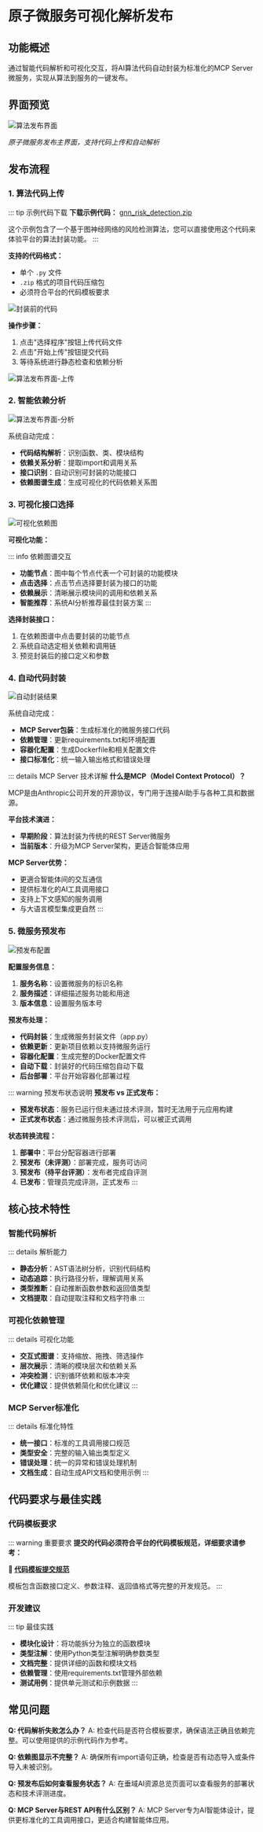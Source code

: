 # 原子微服务可视化解析发布

## 功能概述

通过智能代码解析和可视化交互，将AI算法代码自动封装为标准化的MCP Server微服务，实现从算法到服务的一键发布。

## 界面预览

![算法发布界面](https://ioeb-1317429791.cos.ap-shanghai.myqcloud.com/docs/images/3-算法发布界面-1.png)

*原子微服务发布主界面，支持代码上传和自动解析*

## 发布流程

### 1. 算法代码上传

::: tip 示例代码下载
**下载示例代码：** [gnn_risk_detection.zip](https://ioeb-1317429791.cos.ap-shanghai.myqcloud.com/docs/gnn_risk_detection.zip)

这个示例包含了一个基于图神经网络的风险检测算法，您可以直接使用这个代码来体验平台的算法封装功能。
:::

**支持的代码格式：**
- 单个 `.py` 文件
- `.zip` 格式的项目代码压缩包
- 必须符合平台的代码模板要求

![封装前的代码](https://ioeb-1317429791.cos.ap-shanghai.myqcloud.com/docs/images/3-0-封装前的代码.png)

**操作步骤：**
1. 点击"选择程序"按钮上传代码文件
2. 点击"开始上传"按钮提交代码
3. 等待系统进行静态检查和依赖分析

![算法发布界面-上传](https://ioeb-1317429791.cos.ap-shanghai.myqcloud.com/docs/images/3-算法发布界面-2.png)

### 2. 智能依赖分析

![算法发布界面-分析](https://ioeb-1317429791.cos.ap-shanghai.myqcloud.com/docs/images/3-算法发布界面-3.png)

系统自动完成：
- **代码结构解析**：识别函数、类、模块结构
- **依赖关系分析**：提取import和调用关系
- **接口识别**：自动识别可封装的功能接口
- **依赖图谱生成**：生成可视化的代码依赖关系图

### 3. 可视化接口选择

![可视化依赖图](https://ioeb-1317429791.cos.ap-shanghai.myqcloud.com/docs/images/3-算法发布界面-4.png)

**可视化功能：**

::: info 依赖图谱交互
- **功能节点**：图中每个节点代表一个可封装的功能模块
- **点击选择**：点击节点选择要封装为接口的功能
- **依赖展示**：清晰展示模块间的调用和依赖关系
- **智能推荐**：系统AI分析推荐最佳封装方案
:::

**选择封装接口：**
1. 在依赖图谱中点击要封装的功能节点
2. 系统自动选定相关依赖和调用链
3. 预览封装后的接口定义和参数

### 4. 自动代码封装

![自动封装结果](https://ioeb-1317429791.cos.ap-shanghai.myqcloud.com/docs/images/3-算法发布界面-5.png)

系统自动完成：
- **MCP Server包装**：生成标准化的微服务接口代码
- **依赖管理**：更新requirements.txt和环境配置
- **容器化配置**：生成Dockerfile和相关配置文件
- **接口标准化**：统一输入输出格式和错误处理

::: details MCP Server 技术详解
**什么是MCP（Model Context Protocol）？**

MCP是由Anthropic公司开发的开源协议，专门用于连接AI助手与各种工具和数据源。

**平台技术演进：**
- **早期阶段**：算法封装为传统的REST Server微服务
- **当前版本**：升级为MCP Server架构，更适合智能体应用

**MCP Server优势：**
- 更適合智能体间的交互通信
- 提供标准化的AI工具调用接口
- 支持上下文感知的服务调用
- 与大语言模型集成更自然
:::

### 5. 微服务预发布

![预发布配置](https://ioeb-1317429791.cos.ap-shanghai.myqcloud.com/docs/images/3-算法发布界面-6.png)

**配置服务信息：**
1. **服务名称**：设置微服务的标识名称
2. **服务描述**：详细描述服务功能和用途
3. **版本信息**：设置服务版本号

**预发布处理：**
- **代码封装**：生成微服务封装文件（app.py）
- **依赖更新**：更新项目依赖以支持微服务运行
- **容器化配置**：生成完整的Docker配置文件
- **自动下载**：封装好的代码压缩包自动下载
- **后台部署**：平台开始容器化部署过程

::: warning 预发布状态说明
**预发布 vs 正式发布：**

- **预发布状态**：服务已运行但未通过技术评测，暂时无法用于元应用构建
- **正式发布状态**：通过微服务技术评测后，可以被正式调用

**状态转换流程：**
1. **部署中**：平台分配容器进行部署
2. **预发布（未评测）**：部署完成，服务可访问
3. **预发布（待平台评测）**：发布者完成自评测
4. **已发布**：管理员完成评测，正式发布
:::

## 核心技术特性

### 智能代码解析

::: details 解析能力
- **静态分析**：AST语法树分析，识别代码结构
- **动态追踪**：执行路径分析，理解调用关系
- **类型推断**：自动推断函数参数和返回值类型
- **文档提取**：自动提取注释和文档字符串
:::

### 可视化依赖管理

::: details 可视化功能
- **交互式图谱**：支持缩放、拖拽、筛选操作
- **层次展示**：清晰的模块层次和依赖关系
- **冲突检测**：识别循环依赖和版本冲突
- **优化建议**：提供依赖简化和优化建议
:::

### MCP Server标准化

::: details 标准化特性
- **统一接口**：标准的工具调用接口规范
- **类型安全**：完整的输入输出类型定义
- **错误处理**：统一的异常和错误处理机制
- **文档生成**：自动生成API文档和使用示例
:::

## 代码要求与最佳实践

### 代码模板要求

::: warning 重要要求
**提交的代码必须符合平台的代码模板规范，详细要求请参考：**

**📖 [代码模板提交规范](./code-template.md)**

模板包含函数接口定义、参数注释、返回值格式等完整的开发规范。
:::

### 开发建议

::: tip 最佳实践
- **模块化设计**：将功能拆分为独立的函数模块
- **类型注解**：使用Python类型注解明确参数类型
- **文档完整**：提供详细的函数和模块文档
- **依赖管理**：使用requirements.txt管理外部依赖
- **测试用例**：提供单元测试和示例数据
:::

## 常见问题

**Q: 代码解析失败怎么办？**
A: 检查代码是否符合模板要求，确保语法正确且依赖完整。可以使用提供的示例代码作为参考。

**Q: 依赖图显示不完整？**
A: 确保所有import语句正确，检查是否有动态导入或条件导入未被识别。

**Q: 预发布后如何查看服务状态？**
A: 在垂域AI资源总览页面可以查看服务的部署状态和技术评测进度。

**Q: MCP Server与REST API有什么区别？**
A: MCP Server专为AI智能体设计，提供更标准化的工具调用接口，更适合构建智能体应用。 
